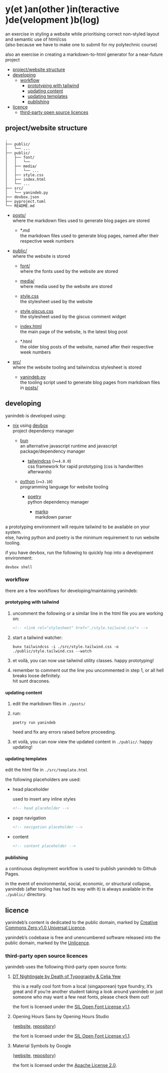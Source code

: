 # y(et )an(other )in(teractive )de(velopment )b(log)

an exercise in styling a website while prioritising correct non-styled layout and
semantic use of html/css  
(also because we have to make one to submit for my polytechnic course)

also an exercise in creating a markdown-to-html generator for a near-future project

- [project/website structure](#projectwebsite-structure)
- [developing](#developing)
  - [workflow](#workflow)
    - [prototyping with tailwind](#prototyping-with-tailwind)
    - [updating content](#updating-content)
    - [updating templates](#updating-templates)
    - [publishing](#publishing)
- [licence](#licence)
  - [third-party open source licences](#third-party-open-source-licences)

## project/website structure

```text
.
├── public/
│   └── ...
├── public/
│   ├── font/
│   │   └──
│   ├── media/
│   │   └── ...
│   ├── style.css
│   ├── index.html
│   └── ...
├── src/
│   └── yanindeb.py
├── devbox.json
├── pyproject.toml
└── README.md
```

- [posts/](posts/)  
  where the markdown files used to generate blog pages are stored

  - \*.md  
    the markdown files used to generate blog pages, named after their respective week
    numbers

- [public/](public/)  
  where the website is stored

  - [font/](public/font/)  
    where the fonts used by the website are stored

  - [media/](public/media/)  
    where media used by the website are stored

  - [style.css](public/style.css)  
    the stylesheet used by the website

  - [style.giscus.css](public/style.giscus.css)  
    the stylesheet used by the giscus comment widget

  - [index.html](public/index.html)  
    the main page of the website, is the latest blog post

  - \*.html  
    the older blog posts of the website, named after their respective week numbers

- [src/](src/)  
   where the website tooling and tailwindcss stylesheet is stored

  - [yanindeb.py](src/yanindeb.py)  
    the tooling script used to generate blog pages from markdown files in [posts/](posts/)

## developing

yanindeb is developed using:

- [nix](https://nixos.org/) using [devbox](https://www.jetpack.io/devbox/)  
  project dependency manager

  - [bun](https://bun.sh/)  
    an alternative javascript runtime and javascript package/dependency manager

    - [tailwindcss](https://tailwindcss.com/) (`>=4.0.0`)  
      css framework for rapid prototyping (css is handwritten afterwards)

  - [python](http://python.org/) (`>=3.10`)  
    programming language for website tooling

    - [poetry](https://python-poetry.org/)  
      python dependency manager

      - [marko](https://pypi.org/project/marko/)  
        markdown parser

a prototyping environment will require tailwind to be available on your system.  
else, having python and poetry is the minimum requirement to run website tooling.

if you have devbox, run the following to quickly hop into a development environment:

```shell
devbox shell
```

### workflow

there are a few workflows for developing/maintaining yanindeb:

<!-- todo lol -->

#### prototyping with tailwind

1. uncomment the following or a similar line in the html file you are working on:

   ```html
   <!-- <link rel="stylesheet" href="./style.tailwind.css"> -->
   ```

2. start a tailwind watcher:

   ```shell
   bunx tailwindcss -i ./src/style.tailwind.css -o ./public/style.tailwind.css --watch
   ```

3. et voilà, you can now use tailwind utility classes. happy prototyping!

4. remember to comment out the line you uncommented in step 1, or all hell breaks loose
   definitely.  
   hit sunt dracones.

#### updating content

1. edit the markdown files in `./posts/`

2. run:

   ```shell
   poetry run yanindeb
   ```

   heed and fix any errors raised before proceeding.

3. et voilà, you can now view the updated content in `./public/`. happy updating!

#### updating templates

edit the html file in `./src/template.html`

the following placeholders are used:

- head placeholder

  used to insert any inline styles

  ```html
  <!-- head placeholder -->
  ```

- page navigation

  ```html
  <!-- navigation placeholder -->
  ```

- content

  ```html
  <!-- content placeholder -->
  ```

#### publishing

a continuous deployment workflow is used to publish yanindeb to Github Pages.

in the event of environmental, social, economic, or structural collapse, yanindeb (after
tooling has had its way with it) is always available in the `./public/` directory.

## licence

yanindeb’s content is dedicated to the public domain, marked by
[Creative Commons Zero v1.0 Universal Licence](https://creativecommons.org/publicdomain/zero/1.0/).

yanindeb’s codebase is free and unencumbered software released into the public domain,
marked by the [Unlicence](https://unlicense.org/).

### third-party open source licences

yanindeb uses the following third-party open source fonts:

1. [DT Nightingale by Death of Typography & Celia Yew](https://deathoftypography.com/nightingale/)

   this is a really cool font from a local (singaporean) type foundry, it’s great and if
   you’re another student taking a look around yanindeb or just someone who may want a few
   neat fonts, please check them out!

   the font is licensed under the [SIL Open Font License v1.1](public/font/nightingale.OFL-1.1).

2. Opening Hours Sans by Opening Hours Studio

   ([website](https://openinghours.studio/), [repository](https://github.com/opening-hours-studio/opening-hours-sans))

   the font is licensed under the [SIL Open Font License v1.1](public/font/openinghours_sans.OFL-1.1.md).

3. Material Symbols by Google

   ([website](https://fonts.google.com/icons), [repository](https://github.com/google/material-design-icons))

   the font is licensed under the [Apache License 2.0](public/font/material-symbols_sharp.Apache-2.0).
